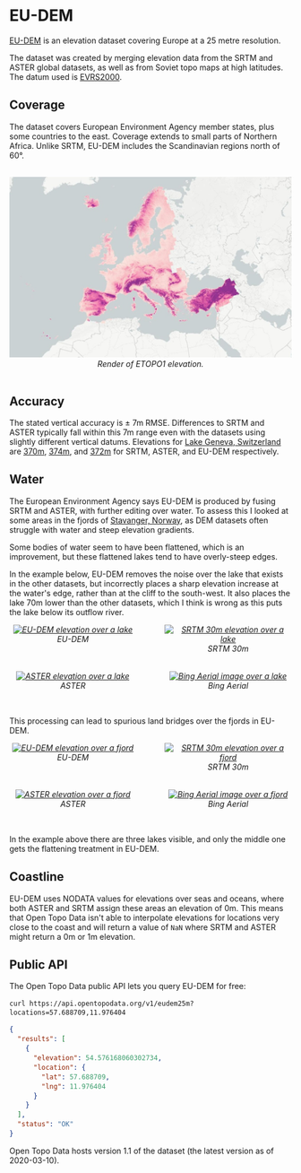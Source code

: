 # EU-DEM

[EU-DEM](https://www.eea.europa.eu/data-and-maps/data/copernicus-land-monitoring-service-eu-dem) is an elevation dataset covering Europe at a 25 metre resolution.

The dataset was created by merging elevation data from the SRTM and ASTER global datasets, as well as from Soviet topo maps at high latitudes. The datum used is [EVRS2000](https://spatialreference.org/ref/epsg/evrf2000-height/).



## Coverage

The dataset covers European Environment Agency member states, plus some countries to the east. Coverage extends to small parts of Northern Africa. Unlike SRTM, EU-DEM includes the Scandinavian regions north of 60°.

<p style="text-align:center; padding: 1rem 0">
  <img src="/img/eudem.jpg" alt="EU-DEM elevation">
  <br>
  <em>Render of ETOPO1 elevation.</em>
</p>

## Accuracy

The stated vertical accuracy is ± 7m RMSE. Differences to SRTM and ASTER typically fall within this 7m range even with the datasets using slightly different vertical datums. Elevations for [Lake Geneva, Switzerland](https://www.google.com/maps/place/46%C2%B014'33.2%22N+6%C2%B010'32.1%22E/@46.2374461,6.1073519,12z/) are [370m](https://api.opentopodata.org/v1/srtm30m?locations=46.242557,206.175588), [374m](https://api.opentopodata.org/v1/aster30m?locations=46.242557,206.175588), and [372m](https://api.opentopodata.org/v1/eudem25m?locations=46.242557,206.175588) for SRTM, ASTER, and EU-DEM respectively.

## Water

The European Environment Agency says EU-DEM is produced by fusing SRTM and ASTER, with further editing over water. To assess this I looked at some areas in the fjords of [Stavanger, Norway](https://www.google.com/maps/place/Stavanger,+Norway), as DEM datasets often struggle with water and steep elevation gradients.

Some bodies of water seem to have been flattened, which is an improvement, but these flattened lakes tend to have overly-steep edges.

In the example below, EU-DEM removes the noise over the lake that exists in the other datasets, but incorrectly places a sharp elevation increase at the water's edge, rather than at the cliff to the south-west. It also places the lake 70m lower than the other datasets, which I think is wrong as this puts the lake below its outflow river.


<div style="display:flex; justify-content: space-between; font-style: italic; text-align: center; flex-wrap: wrap">
	<div style="max-width: 45%; padding-bottom: 2rem">
		<a href="/img/eudem-lake-eudem.jpg"><img src="/img/eudem-lake-eudem.jpg" alt="EU-DEM elevation over a lake"></a>
		<span>EU-DEM</span>
	</div>
	<div style="max-width: 45%; padding-bottom: 2rem">
		<a href="/img/eudem-lake-srtm.jpg"><img src="/img/eudem-lake-srtm.jpg" alt="SRTM 30m elevation over a lake"></a>
		<span>SRTM 30m</span>
	</div>
	<div style="max-width: 45%; padding-bottom: 2rem">
		<a href="/img/eudem-lake-aster.jpg"><img src="/img/eudem-lake-aster.jpg" alt="ASTER elevation over a lake"></a>
		<span>ASTER</span>
	</div>
	<div style="max-width: 45%; padding-bottom: 2rem">
		<a href="/img/eudem-lake-aerial.jpg"><img src="/img/eudem-lake-aerial.jpg" alt="Bing Aerial image over a lake"></a>
		<span>Bing Aerial</span>
	</div>
</div>



This processing can lead to spurious land bridges over the fjords in EU-DEM.

<div style="display:flex; justify-content: space-between; font-style: italic; text-align: center; flex-wrap: wrap">
	<div style="max-width: 45%; padding-bottom: 2rem">
		<a href="/img/eudem-bridge-eudem.jpg"><img src="/img/eudem-bridge-eudem.jpg" alt="EU-DEM elevation over a fjord"></a>
		<span>EU-DEM</span>
	</div>
	<div style="max-width: 45%; padding-bottom: 2rem">
		<a href="/img/eudem-bridge-srtm.jpg"><img src="/img/eudem-bridge-srtm.jpg" alt="SRTM 30m elevation over a fjord"></a>
		<span>SRTM 30m</span>
	</div>
	<div style="max-width: 45%; padding-bottom: 2rem">
		<a href="/img/eudem-bridge-aster.jpg"><img src="/img/eudem-bridge-aster.jpg" alt="ASTER elevation over a fjord"></a>
		<span>ASTER</span>
	</div>
	<div style="max-width: 45%; padding-bottom: 2rem">
		<a href="/img/eudem-bridge-aerial.jpg"><img src="/img/eudem-bridge-aerial.jpg" alt="Bing Aerial image over a fjord"></a>
		<span>Bing Aerial</span>
	</div>
</div>

In the example above there are three lakes visible, and only the middle one gets the flattening treatment in EU-DEM.

## Coastline

EU-DEM uses NODATA values for elevations over seas and oceans, where both ASTER and SRTM assign these areas an elevation of 0m. This means that Open Topo Data isn't able to interpolate elevations for locations very close to the coast and will return a value of `NaN` where SRTM and ASTER might return a 0m or 1m elevation. 




## Public API

The Open Topo Data public API lets you query EU-DEM for free:

```
curl https://api.opentopodata.org/v1/eudem25m?locations=57.688709,11.976404
```

```json
{
  "results": [
    {
      "elevation": 54.576168060302734, 
      "location": {
        "lat": 57.688709, 
        "lng": 11.976404
      }
    }
  ], 
  "status": "OK"
}
```

Open Topo Data hosts version 1.1 of the dataset (the latest version as of 2020-03-10).
